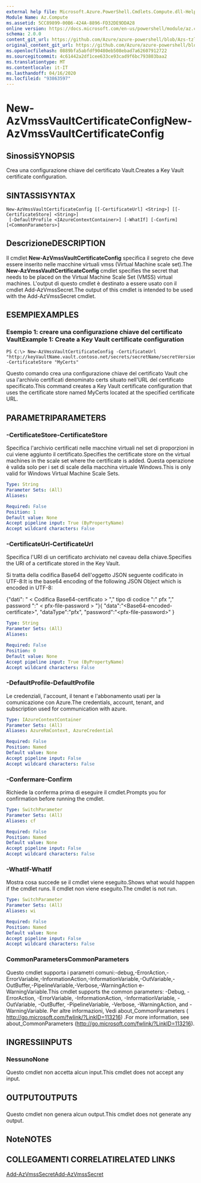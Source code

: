 ```yaml
---
external help file: Microsoft.Azure.PowerShell.Cmdlets.Compute.dll-Help-Help.xml
Module Name: Az.Compute
ms.assetid: 5CC89899-00B6-424A-8896-FD32DE9DDA28
online version: https://docs.microsoft.com/en-us/powershell/module/az.compute/new-azvmssvaultcertificateconfig
schema: 2.0.0
content_git_url: https://github.com/Azure/azure-powershell/blob/Azs-tzl/src/Compute/Compute/help/New-AzVmssVaultCertificateConfig.md
original_content_git_url: https://github.com/Azure/azure-powershell/blob/Azs-tzl/src/Compute/Compute/help/New-AzVmssVaultCertificateConfig.md
ms.openlocfilehash: 0889bfa5abfdf90480eb508ebad7a62607912722
ms.sourcegitcommit: 4c61442a2df1cee633ce93cad9f6bc793803baa2
ms.translationtype: MT
ms.contentlocale: it-IT
ms.lasthandoff: 04/16/2020
ms.locfileid: "93863597"
---
```

# <span data-ttu-id="1c2bb-101">New-AzVmssVaultCertificateConfig</span><span class="sxs-lookup"><span data-stu-id="1c2bb-101">New-AzVmssVaultCertificateConfig</span></span>

## <span data-ttu-id="1c2bb-102">Sinossi</span><span class="sxs-lookup"><span data-stu-id="1c2bb-102">SYNOPSIS</span></span>
<span data-ttu-id="1c2bb-103">Crea una configurazione chiave del certificato Vault.</span><span class="sxs-lookup"><span data-stu-id="1c2bb-103">Creates a Key Vault certificate configuration.</span></span>

## <span data-ttu-id="1c2bb-104">SINTASSI</span><span class="sxs-lookup"><span data-stu-id="1c2bb-104">SYNTAX</span></span>

```
New-AzVmssVaultCertificateConfig [[-CertificateUrl] <String>] [[-CertificateStore] <String>]
 [-DefaultProfile <IAzureContextContainer>] [-WhatIf] [-Confirm] [<CommonParameters>]
```

## <span data-ttu-id="1c2bb-105">Descrizione</span><span class="sxs-lookup"><span data-stu-id="1c2bb-105">DESCRIPTION</span></span>
<span data-ttu-id="1c2bb-106">Il cmdlet **New-AzVmssVaultCertificateConfig** specifica il segreto che deve essere inserito nelle macchine virtuali vmss (Virtual Machine scale set).</span><span class="sxs-lookup"><span data-stu-id="1c2bb-106">The **New-AzVmssVaultCertificateConfig** cmdlet specifies the secret that needs to be placed on the Virtual Machine Scale Set (VMSS) virtual machines.</span></span>
<span data-ttu-id="1c2bb-107">L'output di questo cmdlet è destinato a essere usato con il cmdlet Add-AzVmssSecret.</span><span class="sxs-lookup"><span data-stu-id="1c2bb-107">The output of this cmdlet is intended to be used with the Add-AzVmssSecret cmdlet.</span></span>

## <span data-ttu-id="1c2bb-108">ESEMPI</span><span class="sxs-lookup"><span data-stu-id="1c2bb-108">EXAMPLES</span></span>

### <span data-ttu-id="1c2bb-109">Esempio 1: creare una configurazione chiave del certificato Vault</span><span class="sxs-lookup"><span data-stu-id="1c2bb-109">Example 1: Create a Key Vault certificate configuration</span></span>
```
PS C:\> New-AzVmssVaultCertificateConfig -CertificateUrl "http://keyVaultName.vault.contoso.net/secrets/secretName/secretVersion" -CertificateStore "MyCerts"
```

<span data-ttu-id="1c2bb-110">Questo comando crea una configurazione chiave del certificato Vault che usa l'archivio certificati denominato certs situato nell'URL del certificato specificato.</span><span class="sxs-lookup"><span data-stu-id="1c2bb-110">This command creates a Key Vault certificate configuration that uses the certificate store named MyCerts located at the specified certificate URL.</span></span>

## <span data-ttu-id="1c2bb-111">PARAMETRI</span><span class="sxs-lookup"><span data-stu-id="1c2bb-111">PARAMETERS</span></span>

### <span data-ttu-id="1c2bb-112">-CertificateStore</span><span class="sxs-lookup"><span data-stu-id="1c2bb-112">-CertificateStore</span></span>
<span data-ttu-id="1c2bb-113">Specifica l'archivio certificati nelle macchine virtuali nel set di proporzioni in cui viene aggiunto il certificato.</span><span class="sxs-lookup"><span data-stu-id="1c2bb-113">Specifies the certificate store on the virtual machines in the scale set where the certificate is added.</span></span>
<span data-ttu-id="1c2bb-114">Questa operazione è valida solo per i set di scale della macchina virtuale Windows.</span><span class="sxs-lookup"><span data-stu-id="1c2bb-114">This is only valid for Windows Virtual Machine Scale Sets.</span></span>

```yaml
Type: String
Parameter Sets: (All)
Aliases: 

Required: False
Position: 1
Default value: None
Accept pipeline input: True (ByPropertyName)
Accept wildcard characters: False
```

### <span data-ttu-id="1c2bb-115">-CertificateUrl</span><span class="sxs-lookup"><span data-stu-id="1c2bb-115">-CertificateUrl</span></span>
<span data-ttu-id="1c2bb-116">Specifica l'URI di un certificato archiviato nel caveau della chiave.</span><span class="sxs-lookup"><span data-stu-id="1c2bb-116">Specifies the URI of a certificate stored in the Key Vault.</span></span>

<span data-ttu-id="1c2bb-117">Si tratta della codifica Base64 dell'oggetto JSON seguente codificato in UTF-8:</span><span class="sxs-lookup"><span data-stu-id="1c2bb-117">It is the base64 encoding of the following JSON Object which is encoded in UTF-8:</span></span>


<span data-ttu-id="1c2bb-118">{"dati": " \< Codifica Base64-certificato \> "," tipo di codice ":" pfx "," password ":" \< pfx-file-password \> "}</span><span class="sxs-lookup"><span data-stu-id="1c2bb-118">{ "data":"\<Base64-encoded-certificate\>", "dataType":"pfx", "password":"\<pfx-file-password\>" }</span></span>

```yaml
Type: String
Parameter Sets: (All)
Aliases: 

Required: False
Position: 0
Default value: None
Accept pipeline input: True (ByPropertyName)
Accept wildcard characters: False
```

### <span data-ttu-id="1c2bb-119">-DefaultProfile</span><span class="sxs-lookup"><span data-stu-id="1c2bb-119">-DefaultProfile</span></span>
<span data-ttu-id="1c2bb-120">Le credenziali, l'account, il tenant e l'abbonamento usati per la comunicazione con Azure.</span><span class="sxs-lookup"><span data-stu-id="1c2bb-120">The credentials, account, tenant, and subscription used for communication with azure.</span></span>

```yaml
Type: IAzureContextContainer
Parameter Sets: (All)
Aliases: AzureRmContext, AzureCredential

Required: False
Position: Named
Default value: None
Accept pipeline input: False
Accept wildcard characters: False
```

### <span data-ttu-id="1c2bb-121">-Confermare</span><span class="sxs-lookup"><span data-stu-id="1c2bb-121">-Confirm</span></span>
<span data-ttu-id="1c2bb-122">Richiede la conferma prima di eseguire il cmdlet.</span><span class="sxs-lookup"><span data-stu-id="1c2bb-122">Prompts you for confirmation before running the cmdlet.</span></span>

```yaml
Type: SwitchParameter
Parameter Sets: (All)
Aliases: cf

Required: False
Position: Named
Default value: None
Accept pipeline input: False
Accept wildcard characters: False
```

### <span data-ttu-id="1c2bb-123">-WhatIf</span><span class="sxs-lookup"><span data-stu-id="1c2bb-123">-WhatIf</span></span>
<span data-ttu-id="1c2bb-124">Mostra cosa succede se il cmdlet viene eseguito.</span><span class="sxs-lookup"><span data-stu-id="1c2bb-124">Shows what would happen if the cmdlet runs.</span></span> <span data-ttu-id="1c2bb-125">Il cmdlet non viene eseguito.</span><span class="sxs-lookup"><span data-stu-id="1c2bb-125">The cmdlet is not run.</span></span>

```yaml
Type: SwitchParameter
Parameter Sets: (All)
Aliases: wi

Required: False
Position: Named
Default value: None
Accept pipeline input: False
Accept wildcard characters: False
```

### <span data-ttu-id="1c2bb-126">CommonParameters</span><span class="sxs-lookup"><span data-stu-id="1c2bb-126">CommonParameters</span></span>
<span data-ttu-id="1c2bb-127">Questo cmdlet supporta i parametri comuni:-debug,-ErrorAction,-ErrorVariable,-InformationAction,-InformationVariable,-OutVariable,-OutBuffer,-PipelineVariable,-Verbose,-WarningAction e-WarningVariable.</span><span class="sxs-lookup"><span data-stu-id="1c2bb-127">This cmdlet supports the common parameters: -Debug, -ErrorAction, -ErrorVariable, -InformationAction, -InformationVariable, -OutVariable, -OutBuffer, -PipelineVariable, -Verbose, -WarningAction, and -WarningVariable.</span></span> <span data-ttu-id="1c2bb-128">Per altre informazioni, Vedi about_CommonParameters ( http://go.microsoft.com/fwlink/?LinkID=113216) .</span><span class="sxs-lookup"><span data-stu-id="1c2bb-128">For more information, see about_CommonParameters (http://go.microsoft.com/fwlink/?LinkID=113216).</span></span>

## <span data-ttu-id="1c2bb-129">INGRESSI</span><span class="sxs-lookup"><span data-stu-id="1c2bb-129">INPUTS</span></span>

### <span data-ttu-id="1c2bb-130">Nessuno</span><span class="sxs-lookup"><span data-stu-id="1c2bb-130">None</span></span>
<span data-ttu-id="1c2bb-131">Questo cmdlet non accetta alcun input.</span><span class="sxs-lookup"><span data-stu-id="1c2bb-131">This cmdlet does not accept any input.</span></span>

## <span data-ttu-id="1c2bb-132">OUTPUT</span><span class="sxs-lookup"><span data-stu-id="1c2bb-132">OUTPUTS</span></span>

###  
<span data-ttu-id="1c2bb-133">Questo cmdlet non genera alcun output.</span><span class="sxs-lookup"><span data-stu-id="1c2bb-133">This cmdlet does not generate any output.</span></span>

## <span data-ttu-id="1c2bb-134">Note</span><span class="sxs-lookup"><span data-stu-id="1c2bb-134">NOTES</span></span>

## <span data-ttu-id="1c2bb-135">COLLEGAMENTI CORRELATI</span><span class="sxs-lookup"><span data-stu-id="1c2bb-135">RELATED LINKS</span></span>

[<span data-ttu-id="1c2bb-136">Add-AzVmssSecret</span><span class="sxs-lookup"><span data-stu-id="1c2bb-136">Add-AzVmssSecret</span></span>](./Add-AzVmssSecret.md)

